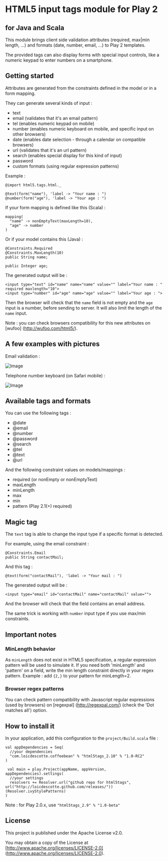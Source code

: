 # HTML5 input tags module for Play 2
## for Java and Scala

This module brings client side validation attributes (required, max|min length, ...) and formats (date, number, email, ...) to Play 2 templates.

The provided tags can also display forms with special input controls, like a numeric keypad to enter numbers on a smartphone.

## Getting started

Attributes are generated from the constraints defined in the model or in a form mapping.

They can generate several kinds of input : 

 * text
 * email (validates that it's an email pattern)
 * tel (enables numeric keypad on mobile)
 * number (enables numeric keyboard on mobile, and specific input on other browsers) 
 * date (enables date selection - through a calendar on compatible browsers)
 * url (validates that it's an url pattern)
 * search (enables special display for this kind of input)
 * password 
 * custom formats (using regular expression patterns)

Example :

    @import html5.tags.html._

    @text(form("name"), 'label -> "Your name : ")
    @number(form("age"), 'label -> "Your age : ") 

If your form mapping is defined like this (Scala) :

    mapping(          
      "name" -> nonEmptyText(maxLength=10),
      "age" -> number
    )

Or if your model contains this (Java) :

    @Constraints.Required
    @Constraints.MaxLength(10)
    public String name;
    
    public Integer age;
 
 The generated output will be : 
 
    <input type="text" id="name" name="name" value="" label="Your name : " required maxlength="10">
    <input type="number" id="age" name="age" value="" label="Your age : ">
    
Then the browser will check that the `name` field is not empty and the `age` input is a number, before sending to server. 
It will also limit the length of the `name` input.

Note : you can check browsers compatibility for this new attributes on [wufoo] (http://wufoo.com/html5/).

## A few examples with pictures

Email validation :

![Image](http://wufoo.com/html5/images/email-supported-firefox4b12.png)

Telephone number keyboard (on Safari mobile) :

![Image](http://wufoo.com/html5/images/tel-mobsafari-supported.png)

## Available tags and formats

You can use the following tags : 

 * @date
 * @email
 * @number
 * @password
 * @search
 * @tel
 * @text
 * @url

And the following constraint values on models/mappings :

 * required (or nonEmpty or nonEmptyText)
 * maxLength
 * minLength
 * max
 * min
 * pattern (Play 2.1(+) required)

## Magic tag

The `text` tag is able to change the input type if a specific format is detected.

For example, using the email constraint :

    @Constraints.Email
    public String contactMail;
     
And this tag :
  
    @text(form("contactMail"), 'label -> "Your mail : ")

The generated output will be :

    <input type="email" id="contactMail" name="contactMail" value="">

And the browser will check that the field contains an email address.

The same trick is working with `number` input type if you use max/min constraints.

## Important notes
  
### MinLength behavior

  As `minLength` does not exist in HTML5 specification, a regular expression pattern will be used to simulate it. 
  If you need both 'minLength' and 'pattern' on a field, write the min length constraint directly in your regex pattern. Example : add `{2,}` to your pattern for minLength=2.

### Browser regex patterns

  You can check pattern compatibility with Javascript regular expressions (used by browsers) on [regexpal] (http://regexpal.com/) (check the 'Dot matches all') option.

## How to install it

In your application, add this configuration to the `project/Build.scala` file :

    val appDependencies = Seq(
      //your dependencies
      "com.loicdescotte.coffeebean" % "html5tags_2.10" % "1.0-RC2"
    )

     val main = play.Project(appName, appVersion, appDependencies).settings(
      //your settings
      resolvers += Resolver.url("github repo for html5tags", url("http://loicdescotte.github.com/releases/"))(Resolver.ivyStylePatterns)
    )
	
Note : for Play 2.0.x, use `"html5tags_2.9" % "1.0-beta"`

## License

This project is published under the Apache License v2.0.

You may obtain a copy of the License at [http://www.apache.org/licenses/LICENSE-2.0] (http://www.apache.org/licenses/LICENSE-2.0).
